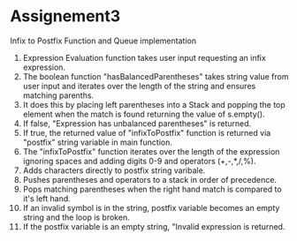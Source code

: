 # Assignement3
Infix to Postfix Function and Queue implementation

1. Expression Evaluation function takes user input requesting an infix expression.
2. The boolean function "hasBalancedParentheses" takes string value from user input and iterates over the length of the string and ensures matching parenths.
3. It does this by placing left parentheses into a Stack and popping the top element when the match is found returning the value of s.empty().
4. If false, "Expression has unbalanced parentheses" is returned.
5. If true, the returned value of "infixToPostfix" function is returned via "postfix" string variable in main function.
6. The "infixToPostfix" function iterates over the length of the expression ignoring spaces and adding digits 0-9 and operators (+,-,*,/,%).
7. Adds characters directly to postfix string varibale.
8. Pushes parentheses and operators to a stack in order of precedence. 
9. Pops matching parentheses when the right hand match is compared to it's left hand.
10. If an invalid symbol is in the string, postfix variable becomes an empty string and the loop is broken.
11. If the postfix variable is an empty string, "Invalid expression is returned.
